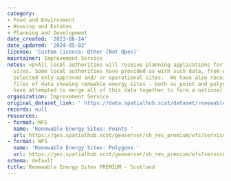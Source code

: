 ```yaml
---
category:
- Food and Environment
- Housing and Estates
- Planning and Development
date_created: '2023-06-14'
date_updated: '2024-05-02'
license: 'Custom licence: Other (Not Open)'
maintainer: Improvement Service
notes: <p>All local authorities will receive planning applications for renewable energy
  sites. Some local authorities have provided us with such data, from which we have
  selected only approved and/ or operational sites.  We have also received separate
  files of data showing renwable energy sites - both as point and polygon, and we
  have attempted to merge all of this data together to form a national dataset.</p>
organization: Improvement Service
original_dataset_link: ' https://data.spatialhub.scot/dataset/renewable_energy_sites_premium-is'
records: null
resources:
- format: WFS
  name: 'Renewable Energy Sites: Points '
  url: https://geo.spatialhub.scot/geoserver/sh_res_premium/wfs?service=wfs&typeName=sh_res_premium:pub_respnt_premium
- format: WFS
  name: 'Renewable Energy Sites: Polygons '
  url: https://geo.spatialhub.scot/geoserver/sh_res_premium/wfs?service=wfs&typeName=sh_res_premium:pub_respol_premium
schema: default
title: Renewable Energy Sites PREMIUM - Scotland
---
```

